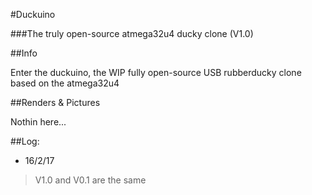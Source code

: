 #Duckuino

###The truly open-source atmega32u4 ducky clone (V1.0)


##Info

Enter the duckuino, the WIP fully open-source USB rubberducky clone based on the atmega32u4

##Renders & Pictures

Nothin here...

##Log:

* 16/2/17

> V1.0 and V0.1 are the same
